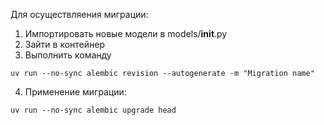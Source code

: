 Для осуществляения миграции:
1) Импортировать новые модели в models/__init__.py
2) Зайти в контейнер
3) Выполнить команду 
```shell
uv run --no-sync alembic revision --autogenerate -m "Migration name"
```
4) Применение миграции:
```shell
uv run --no-sync alembic upgrade head
```